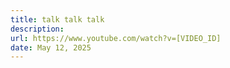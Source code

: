 ```yaml
---
title: talk talk talk
description: 
url: https://www.youtube.com/watch?v=[VIDEO_ID]
date: May 12, 2025
---
```

